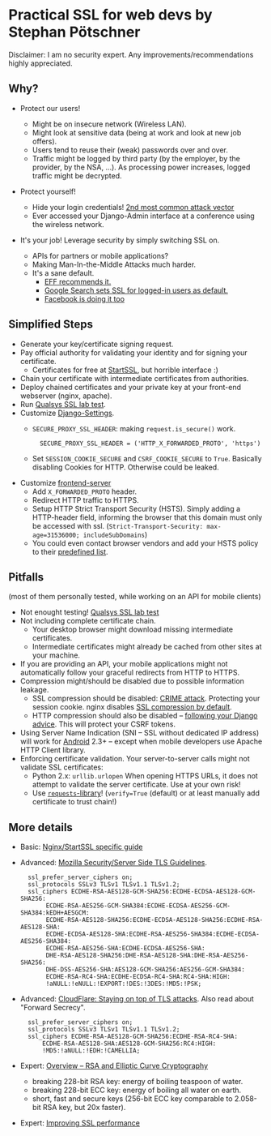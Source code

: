 # Practical SSL for web devs by Stephan Pötschner

Disclaimer: I am no security expert. Any improvements/recommendations highly appreciated.

## Why?

* Protect our users!
    * Might be on insecure network (Wireless LAN).
    * Might look at sensitive data (being at work and look at new job offers).
    * Users tend to reuse their (weak) passwords over and over.
    * Traffic might be logged by third party (by the employer, by the provider,
      by the NSA, ...). As processing power increases, logged traffic might be decrypted.

* Protect yourself!
    * Hide your login credentials! [2nd most common attack vector][1]
    * Ever accessed your Django-Admin interface at a conference using the wireless network.

* It's your job! Leverage security by simply switching SSL on.
    * APIs for partners or mobile applications?
    * Making Man-In-the-Middle Attacks much harder.
    * It's a sane default.
        * [EFF recommends it.][2]
        * [Google Search sets SSL for logged-in users as default.][3]
        * [Facebook is doing it too][4]

[1]: https://www.owasp.org/index.php/Top_10_2013-A2-Broken_Authentication_and_Session_Management
[2]: https://www.eff.org/https-everywhere/deploying-https
[3]: http://googleblog.blogspot.co.at/2011/10/making-search-more-secure.html
[4]: https://www.facebook.com/notes/facebook/a-continued-commitment-to-security/486790652130

## Simplified Steps

* Generate your key/certificate signing request.
* Pay official authority for validating your identity and for signing your certificate.
    * Certificates for free at [StartSSL][5], but horrible interface :)
* Chain your certificate with intermediate certificates from authorities.
* Deploy chained certificates and your private key
  at your front-end webserver (nginx, apache).
* Run [Qualsys SSL lab test][6].
* Customize [Django-Settings][7].
    * `SECURE_PROXY_SSL_HEADER`: making `request.is_secure()` work.

            SECURE_PROXY_SSL_HEADER = ('HTTP_X_FORWARDED_PROTO', 'https')

    * Set `SESSION_COOKIE_SECURE` and `CSRF_COOKIE_SECURE` to `True`.
      Basically disabling Cookies for HTTP. Otherwise could be leaked.
* Customize [frontend-server][8]
    * Add `X_FORWARDED_PROTO` header.
    * Redirect HTTP traffic to HTTPS.
    * Setup HTTP Strict Transport Security (HSTS).
      Simply adding a HTTP-header field, informing the browser that this domain
      must only be accessed with ssl.
      (`Strict-Transport-Security: max-age=31536000; includeSubDomains`)
    * You could even contact browser vendors and add your HSTS policy to
      their [predefined list][9].

[5]: https://startssl.com
[6]: https://www.ssllabs.com/ssltest/analyze.html
[7]: https://docs.djangoproject.com/en/1.6/topics/security/#ssl-https
[8]: https://github.com/h5bp/server-configs-nginx
[9]: https://sites.google.com/a/chromium.org/dev/sts


## Pitfalls

(most of them personally tested, while working on an API for mobile clients)

* Not enought testing! [Qualsys SSL lab test][6]
* Not including complete certificate chain.
    * Your desktop browser might download missing intermediate certificates.
    * Intermediate certificates might already be cached from other sites at your machine.
* If you are providing an API, your mobile applications might not automatically
  follow your graceful redirects from HTTP to HTTPS.
* Compression might/should be disabled due to possible information leakage.
    * SSL compression should be disabled: [CRIME attack][10]. Protecting your session cookie.
      nginx disables [SSL compression by default][11].
    * HTTP compression should also be disabled – [following your Django advice][12].
      This will protect your CSRF tokens.
* Using Server Name Indication (SNI – SSL without dedicated IP address)
  will work for [Android][13] 2.3+ – except when mobile developers use Apache HTTP Client library.
* Enforcing certificate validation.
  Your server-to-server calls might not validate SSL certificates:
    * Python 2.x: `urllib.urlopen`
      When opening HTTPS URLs, it does not attempt to validate the server certificate. Use at your own risk!
    * Use [`requests`-library][14]! (`verify=True` (default) or at least manually add certificate to trust chain!)

[10]: http://security.stackexchange.com/questions/19911/crime-how-to-beat-the-beast-successor
[11]: https://www.djangoproject.com/weblog/2013/aug/06/breach-and-django/
[12]: http://nginx.org/en/CHANGES
[13]: http://developer.android.com/training/articles/security-ssl.html
[14]: http://www.python-requests.org/en/latest/


## More details

* Basic: [Nginx/StartSSL specific guide][15]
* Advanced: [Mozilla Security/Server Side TLS Guidelines][16].

        ssl_prefer_server_ciphers on;
        ssl_protocols SSLv3 TLSv1 TLSv1.1 TLSv1.2;
        ssl_ciphers ECDHE-RSA-AES128-GCM-SHA256:ECDHE-ECDSA-AES128-GCM-SHA256:
             ECDHE-RSA-AES256-GCM-SHA384:ECDHE-ECDSA-AES256-GCM-SHA384:kEDH+AESGCM:
             ECDHE-RSA-AES128-SHA256:ECDHE-ECDSA-AES128-SHA256:ECDHE-RSA-AES128-SHA:
             ECDHE-ECDSA-AES128-SHA:ECDHE-RSA-AES256-SHA384:ECDHE-ECDSA-AES256-SHA384:
             ECDHE-RSA-AES256-SHA:ECDHE-ECDSA-AES256-SHA:
             DHE-RSA-AES128-SHA256:DHE-RSA-AES128-SHA:DHE-RSA-AES256-SHA256:
             DHE-DSS-AES256-SHA:AES128-GCM-SHA256:AES256-GCM-SHA384:
             ECDHE-RSA-RC4-SHA:ECDHE-ECDSA-RC4-SHA:RC4-SHA:HIGH:
             !aNULL:!eNULL:!EXPORT:!DES:!3DES:!MD5:!PSK;

* Advanced: [CloudFlare: Staying on top of TLS attacks][17]. Also read about "Forward Secrecy".

        ssl_prefer_server_ciphers on;
        ssl_protocols SSLv3 TLSv1 TLSv1.1 TLSv1.2;
        ssl_ciphers ECDHE-RSA-AES128-GCM-SHA256:ECDHE-RSA-RC4-SHA:
            ECDHE-RSA-AES128-SHA:AES128-GCM-SHA256:RC4:HIGH:
            !MD5:!aNULL:!EDH:!CAMELLIA;

* Expert: [Overview – RSA and Elliptic Curve Cryptography][18]
    * breaking 228-bit RSA key: energy of boiling teaspoon of water.
    * breaking 228-bit ECC key: energy of boiling all water on earth.
    * short, fast and secure keys (256-bit ECC key comparable to 2.058-bit RSA key, but 20x faster).
* Expert: [Improving SSL performance][19]

[15]: http://www.westphahl.net/blog/2012/01/03/setting-up-https-with-nginx-and-startssl/
[16]: https://wiki.mozilla.org/Security/Server_Side_TLS
[17]: http://blog.cloudflare.com/staying-on-top-of-tls-attacks
[18]: http://arstechnica.com/security/2013/10/a-relatively-easy-to-understand-primer-on-elliptic-curve-cryptography/
[19]: https://www.imperialviolet.org/2010/06/25/overclocking-ssl.html
